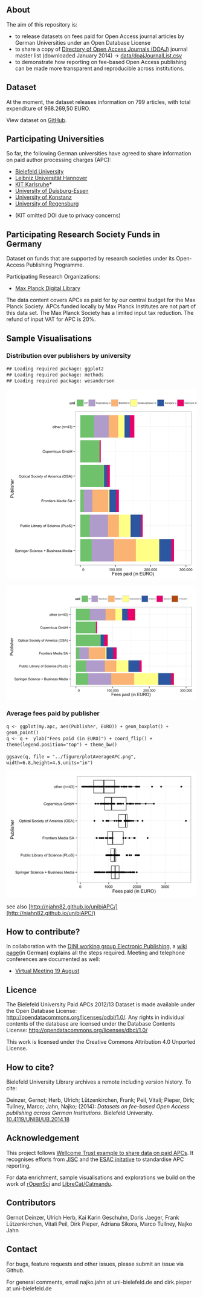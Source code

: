 ## About 

The aim of this repository is:

- to release datasets on fees paid for Open Access journal articles by German Universities under an Open Database License
- to share a copy of [Directory of Open Access Journals (DOAJ)](http://doaj.org/) journal master list (downloaded January 2014) -> [data/doajJournalList.csv](data/doajJournalList.csv)
- to demonstrate how reporting on fee-based Open Access publishing can be made more transparent and reproducible across institutions.

## Dataset

At the moment, the dataset releases information on 799 articles, with total expenditure of 968.269,50 EURO.

View dataset on [GitHub](https://github.com/njahn82/unibiAPC/blob/master/data/apc_de.csv).

## Participating Universities

So far, the following German universities have agreed to share information on paid author processing charges (APC):

- [Bielefeld University](http://oa.uni-bielefeld.de/publikationsfonds.html)
- [Leibniz Universität Hannover](http://tib.uni-hannover.de/oafonds)
- [KIT Karlsruhe](http://www.bibliothek.kit.edu/cms/kit-publikationsfonds.php)*
- [University of Duisburg-Essen](https://www.uni-due.de/ub/open_access.shtml)
- [University of Konstanz](http://www.ub.uni-konstanz.de/openaccess/open-access-publikationsfonds-der-universitaet-konstanz/)
- [University of Regensburg](http://oa.uni-regensburg.de/)

* (KIT omitted DOI due to privacy concerns)

## Participating Research Society Funds in Germany

Dataset on funds that are supported by research societies under its Open-Access Publishing Programme.

Participating Research Organizations:

- [Max Planck Digital Library](http://www.mpdl.mpg.de/21-specials/50-open-access-publishing.html)

The data content covers APCs as paid for by our central budget for the Max Planck Society.  APCs funded locally by Max Planck Institutes are not part of this data set.  The Max Planck Society has a limited input tax reduction. The refund of input VAT for APC is 20%.

## Sample Visualisations

### Distribution over publishers by university


```
## Loading required package: ggplot2
## Loading required package: methods
## Loading required package: wesanderson
```

![plot of chunk unnamed-chunk-1](figure/unnamed-chunk-1.png) 

![](figure/plotPublisherAPC.png)


### Average fees paid by publisher

```
q <- ggplot(my.apc, aes(Publisher, EURO)) + geom_boxplot() + geom_point()
q <- q +  ylab("Fees paid (in EURO)") + coord_flip() + theme(legend.position="top") + theme_bw()

ggsave(q, file = "../figure/plotAverageAPC.png", width=6.8,height=4.5,units="in")

```

![](figure/plotAverageAPC.png)

see also [http://njahn82.github.io/unibiAPC/](http://njahn82.github.io/unibiAPC/)

## How to contribute?

In collaboration with the [DINI working group Electronic Publishing](http://dini.de/ag/e-pub1/), a [wiki page](https://github.com/njahn82/unibiAPC/wiki/Handreichung-Dateneingabe)(in German) explains all the steps required. Meeting and telephone conferences are documented as well:

* [Virtual Meeting 19 August](https://github.com/njahn82/unibiAPC/wiki/Protokoll-Kick-Off-19.-August)

## Licence

The Bielefeld University Paid APCs 2012/13 Dataset is made available under the Open Database License: http://opendatacommons.org/licenses/odbl/1.0/. Any rights in individual contents of the database are licensed under the Database Contents License: http://opendatacommons.org/licenses/dbcl/1.0/ 

This work is licensed under the Creative Commons Attribution 4.0 Unported License.

## How to cite?

Bielefeld University Library archives a remote including version history. To cite:

Deinzer, Gernot; Herb, Ulrich; Lützenkirchen, Frank;
Peil, Vitali; Pieper, Dirk; Tullney, Marco; Jahn, Najko; (2014): *Datasets on fee-based Open Access publishing across German Institutions*. Bielefeld University. [10.4119/UNIBI/UB.2014.18](http://dx.doi.org/10.4119/UNIBI/UB.2014.18)

## Acknowledgement

This project follows [Wellcome Trust example to share data on paid APCs](http://blog.wellcome.ac.uk/2014/03/28/the-cost-of-open-access-publishing-a-progress-report/). It recognises efforts from [JISC](https://www.jisc-collections.ac.uk/News/Releasing-open-data-about-Total-Cost-of-Ownership/) and the [ESAC initative](http://esac-initiative.org/) to standardise APC reporting. 

For data enrichment, sample visualisations and explorations we build on the work of [rOpenSci](http://ropensci.org/) and [LibreCat/Catmandu](http://librecat.org/).

## Contributors

Gernot Deinzer, Ulrich Herb, Kai Karin Geschuhn, Doris Jaeger, Frank Lützenkirchen, Vitali Peil, Dirk Pieper, Adriana Sikora, Marco Tullney, Najko Jahn

## Contact

For bugs, feature requests and other issues, please submit an issue via Github.

For general comments, email najko.jahn at uni-bielefeld.de and dirk.pieper at uni-bielefeld.de
